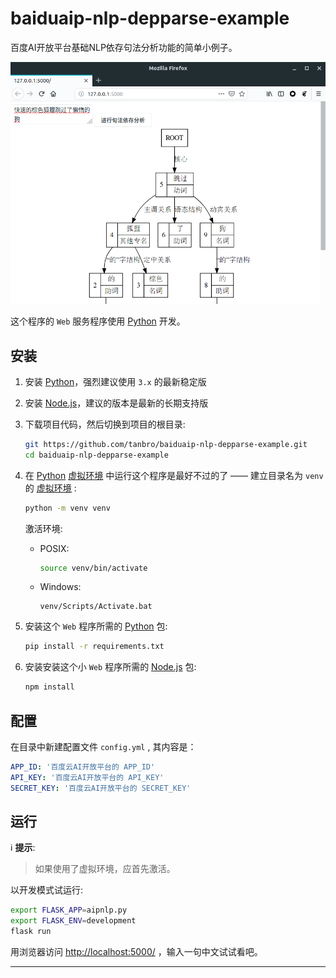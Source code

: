 # baiduaip-nlp-depparse-example

百度AI开放平台基础NLP依存句法分析功能的简单小例子。

![在浏览器中运行的效果](snapshot.png)

这个程序的 `Web` 服务程序使用 [Python][] 开发。

## 安装

1. 安装 [Python][]，强烈建议使用 `3.x` 的最新稳定版

1. 安装 [Node.js][]，建议的版本是最新的长期支持版

1. 下载项目代码，然后切换到项目的根目录:

   ```bash
   git https://github.com/tanbro/baiduaip-nlp-depparse-example.git
   cd baiduaip-nlp-depparse-example
   ```

1. 在 [Python][] [虚拟环境][venv] 中运行这个程序是最好不过的了 —— 建立目录名为 `venv` 的 [虚拟环境][venv] :

   ```bash
   python -m venv venv
   ```

   激活环境:

   - POSIX:

     ```bash
     source venv/bin/activate
     ```

   - Windows:

     ```batch
     venv/Scripts/Activate.bat
     ```

1. 安装这个 `Web` 程序所需的 [Python][] 包:

   ```bash
   pip install -r requirements.txt
   ```

1. 安装安装这个小 `Web` 程序所需的 [Node.js][] 包:

   ```bash
   npm install
   ```

## 配置

在目录中新建配置文件 `config.yml` , 其内容是：

```yaml
APP_ID: '百度云AI开放平台的 APP_ID'
API_KEY: '百度云AI开放平台的 API_KEY'
SECRET_KEY: '百度云AI开放平台的 SECRET_KEY'
```

## 运行

ℹ **提示**:

> 如果使用了虚拟环境，应首先激活。

以开发模式试运行:

```bash
export FLASK_APP=aipnlp.py
export FLASK_ENV=development
flask run
```

用浏览器访问 <http://localhost:5000/> ，输入一句中文试试看吧。

----

[Python]: https://python.org/
[venv]: https://docs.python.org/3/library/venv.html
[Node.js]: https://nodejs.org/
